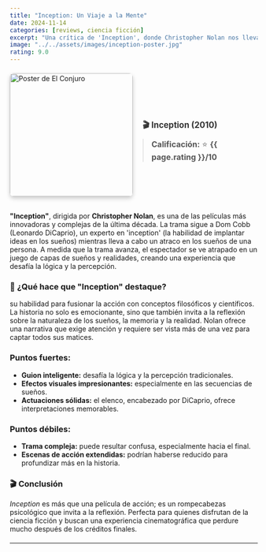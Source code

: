 ```yaml
---
title: "Inception: Un Viaje a la Mente"
date: 2024-11-14
categories: [reviews, ciencia ficción]
excerpt: "Una crítica de 'Inception', donde Christopher Nolan nos lleva a un viaje entre sueños y realidades, explorando la mente humana."
image: "../../assets/images/inception-poster.jpg"
rating: 9.0
---
```


<div style="display: flex; align-items: center; margin-top: 20px;">
  <img src="{{ page.image }}" alt="Poster de El Conjuro" style="height: 250px; border-radius: 8px; box-shadow: 0px 4px 8px rgba(0, 0, 0, 0.2); margin-right: 20px;">
  
  <div>
    <h1 style="font-size: 1.2em; color: #333;">🎬 Inception (2010)</h1>
    <blockquote style="margin: 0; font-size: 1rem; color: #555;">
      <strong>Calificación:</strong> ⭐️ <strong>{{ page.rating }}/10</strong>
    </blockquote>
  </div>
</div>

<br/>

**"Inception"**, dirigida por **Christopher Nolan**, es una de las películas más innovadoras y complejas de la última década. La trama sigue a Dom Cobb (Leonardo DiCaprio), un experto en 'inception' (la habilidad de implantar ideas en los sueños) mientras lleva a cabo un atraco en los sueños de una persona. A medida que la trama avanza, el espectador se ve atrapado en un juego de capas de sueños y realidades, creando una experiencia que desafía la lógica y la percepción.

### 👻 **¿Qué hace que "Inception" destaque?**
su habilidad para fusionar la acción con conceptos filosóficos y científicos. La historia no solo es emocionante, sino que también invita a la reflexión sobre la naturaleza de los sueños, la memoria y la realidad. Nolan ofrece una narrativa que exige atención y requiere ser vista más de una vez para captar todos sus matices.

### Puntos fuertes:
- **Guion inteligente:** desafía la lógica y la percepción tradicionales.
- **Efectos visuales impresionantes:** especialmente en las secuencias de sueños.
- **Actuaciones sólidas:** el elenco, encabezado por DiCaprio, ofrece interpretaciones memorables.

### Puntos débiles:
- **Trama compleja:** puede resultar confusa, especialmente hacia el final.
- **Escenas de acción extendidas:** podrían haberse reducido para profundizar más en la historia.

### 🎬 **Conclusión**
 _Inception_ es más que una película de acción; es un rompecabezas psicológico que invita a la reflexión. Perfecta para quienes disfrutan de la ciencia ficción y buscan una experiencia cinematográfica que perdure mucho después de los créditos finales.

<hr style="margin-top: 20px;">
